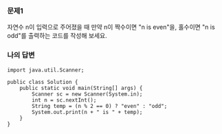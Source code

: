 ### 문제1
자연수 n이 입력으로 주어졌을 때 만약 n이 짝수이면 "n is even"을, 홀수이면 "n is odd"를 출력하는 코드를 작성해 보세요.

### 나의 답변
```
import java.util.Scanner;

public class Solution {
    public static void main(String[] args) {
        Scanner sc = new Scanner(System.in);
        int n = sc.nextInt();
        String temp = (n % 2 == 0) ? "even" : "odd";
        System.out.print(n + " is " + temp);
    }
}
```


